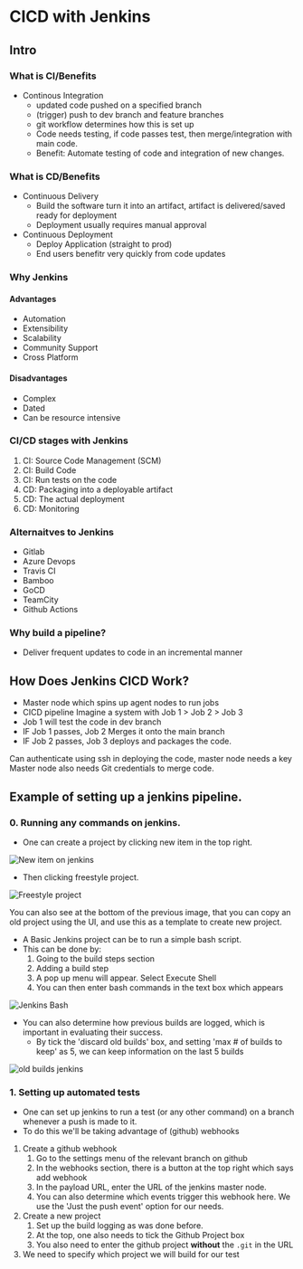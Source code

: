 # CICD with Jenkins
## Intro
### What is CI/Benefits
- Continous Integration
  - updated code pushed on a specified branch
  - (trigger) push to dev branch and feature branches
  - git workflow determines how this is set up
  - Code needs testing, if code passes test, then merge/integration with main code.
  - Benefit: Automate testing of code and integration of new changes.
### What is CD/Benefits
- Continuous Delivery
  - Build the software turn it into an artifact, artifact is delivered/saved ready for deployment
  - Deployment usually requires manual approval
- Continuous Deployment
  - Deploy Application (straight to prod)
  - End users benefitr very quickly from code updates
### Why Jenkins
#### Advantages
- Automation
- Extensibility
- Scalability
- Community Support
- Cross Platform
#### Disadvantages
- Complex
- Dated
- Can be resource intensive
  
### CI/CD stages with Jenkins
1. CI: Source Code Management (SCM)
2. CI: Build Code
3. CI: Run tests on the code
4. CD: Packaging into a deployable artifact
5. CD: The actual deployment
6. CD: Monitoring

### Alternaitves to Jenkins

- Gitlab
- Azure Devops
- Travis CI
- Bamboo
- GoCD
- TeamCity
- Github Actions

### Why build a pipeline?

- Deliver frequent updates to code in an incremental manner

## How Does Jenkins CICD Work?

- Master node which spins up agent nodes to run jobs
- CICD pipeline
Imagine a system with Job 1 > Job 2 > Job 3
- Job 1 will test the code in dev branch
- IF Job 1 passes, Job 2 Merges it onto the main branch
- IF Job 2 passes, Job 3 deploys and packages the code.

Can authenticate using ssh in deploying the code, master node needs a key
Master node also needs Git credentials to merge code.

## Example of setting up a jenkins pipeline.

### 0. Running any commands on jenkins.

- One can create a project by clicking new item in the top right.

![New item on jenkins](jenkins_new_item.png)

- Then clicking freestyle project.

![Freestyle project](jenkins_freestyle_project.png)

You can also see at the bottom of the previous image, that you can copy an old project using the UI, and use this as a template to create  new project.

- A Basic Jenkins project can be to run a simple bash script.
- This can be done by:
  1.  Going to the build steps section
  1.  Adding a build step
  1.  A pop up menu will appear. Select Execute Shell
  1.  You can then enter bash commands in the text box which appears

![Jenkins Bash](jenkins_bash.png)

- You can also determine how previous builds are logged, which is important in evaluating their success.
  - By tick the 'discard old builds' box, and setting 'max # of builds to keep' as 5, we can keep information on the last 5 builds 

![old builds jenkins](old_builds_jenkins.png)



### 1. Setting up automated tests

- One can set up jenkins to run a test (or any other command) on a branch whenever a push is made to it.
- To do this we'll be taking advantage of (github) webhooks

1.  Create a github webhook
    1.  Go to the settings menu of the relevant branch on github
    2.  In the webhooks section, there is a button at the top right which says add webhook
    3.  In the payload URL, enter the URL of the jenkins master node.
    4.  You can also determine which events trigger this webhook here. We use the 'Just the push event' option for our needs.
2.  Create a new project
    1.  Set up the build logging as was done before.
    2.  At the top, one also needs to tick the Github Project box
    1.  You also need to enter the github project **without** the `.git` in the URL
3. We need to specify which project we will build for our test 